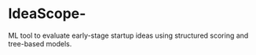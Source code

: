 # IdeaScope-
ML tool to evaluate early-stage startup ideas using structured  scoring and tree-based models. 
